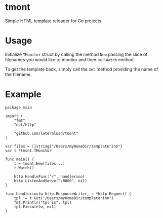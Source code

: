 # tmont
Simple HTML template reloader for Go projects

# Usage

Initialize `TMonitor` struct by calling the method `New` passing the slice of filenames you would like to monitor and then call `Watch` method.

To get the template back, simply call the `Get` method providing the name of the filename.

# Example

```golang
package main

import (
	"fmt"
	"net/http"

	"github.com/lateralusd/tmont"
)

var files = []string{"/Users/myHomeDir/templaterino"}
var t *tmont.TMonitor

func main() {
	t = tmont.New(files...)
	t.Watch()

	http.HandleFunc("/", handlerino)
	http.ListenAndServe(":8000", nil)
}

func handlerino(w http.ResponseWriter, r *http.Request) {
	tpl := t.Get("/Users/myHomeDir/templaterino")
	fmt.Println("tpl is", tpl)
	tpl.Execute(w, nil)
}
```
